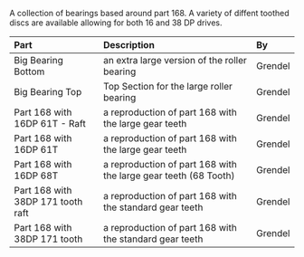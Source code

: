 A collection of bearings based around part 168.  A variety of diffent
toothed discs are available allowing for both 16 and 38 DP drives.

Part | Description | By
:--- | :--- | :---
Big Bearing Bottom | an extra large version of the roller bearing | Grendel
Big Bearing Top | Top Section for the large roller bearing | Grendel
Part 168 with 16DP 61T - Raft | a reproduction of part 168 with the large gear teeth | Grendel
Part 168 with 16DP 61T | a reproduction of part 168 with the large gear teeth | Grendel
Part 168 with 16DP 68T | a reproduction of part 168 with the large gear teeth (68 Tooth) | Grendel
Part 168 with 38DP 171 tooth raft | a reproduction of part 168 with the standard gear teeth | Grendel
Part 168 with 38DP 171 tooth | a reproduction of part 168 with the standard gear teeth | Grendel
